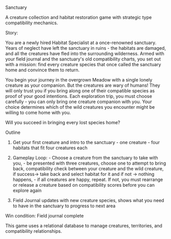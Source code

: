 Sanctuary

A creature collection and habitat restoration game with strategic type compatibility mechanics.

Story:

You are a newly hired Habitat Specialist at a once-renowned sanctuary. Years of neglect have left the sanctuary in ruins - the habitats are damaged, and all the creatures have fled into the surrounding wilderness.
Armed with your field journal and the sanctuary's old compatibility charts, you set out with a mission: find every creature species that once called the sanctuary home and convince them to return.

You begin your journey in the overgrown Meadow with a single lonely creature as your companion. But the creatures are wary of humans! They will only trust you if you bring along one of their compatible species as proof of your good intentions. Each exploration trip, you must choose carefully - you can only bring one creature companion with you. Your choice determines which of the wild creatures you encounter might be willing to come home with you.

Will you succeed in bringing every lost species home?

Outline 
1. Get your first creature and intro to the sanctuary 
          - one creature
          - four habitats that fit four creatures each

2. Gameplay Loop:
         - Choose a creature from the sanctuary to take with you,
         - be presented with three creatures, choose one to attempt to bring back, compatibility check between your creature and the wild creature, if success-> take back and select habitat for it and if not -> nothing happens,
         - if all creatures are happy, repeat. If not, you must rearrange or release a creature based on compatibility scores before you can explore again

3. Field Journal updates with new creature species, shows what you need to have in the sanctuary to progress to next area

Win condition: Field journal complete

This game uses a relational database to manage creatures, territories, and compatibility relationships.
